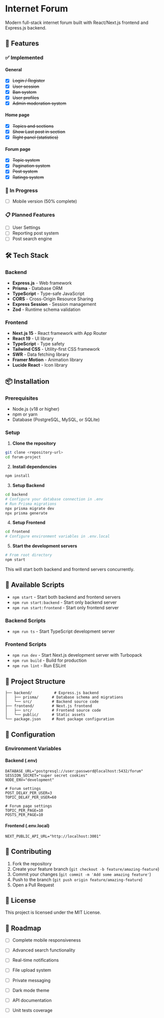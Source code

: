 ﻿# Internet Forum

Modern full-stack internet forum built with React/Next.js frontend and Express.js backend.

## 🚀 Features

### ✅ Implemented

#### General
- [x] ~~Login / Register~~
- [x] ~~User session~~
- [x] ~~Ban system~~
- [x] ~~User profiles~~
- [x] ~~Admin moderation system~~

#### Home page
- [x] ~~Topics and sections~~
- [x] ~~Show Last post in section~~
- [x] ~~Right panel (statistics)~~

#### Forum page
- [x] ~~Topic system~~
- [x] ~~Pagination system~~
- [x] ~~Post system~~
- [x] ~~Ratings system~~

### 🔄 In Progress
- [ ] Mobile version (50% complete)

### 📋 Planned Features
- [ ] User Settings
- [ ] Reporting post system
- [ ] Post search engine

## 🛠️ Tech Stack

### Backend
- **Express.js** - Web framework
- **Prisma** - Database ORM
- **TypeScript** - Type-safe JavaScript
- **CORS** - Cross-Origin Resource Sharing
- **Express Session** - Session management
- **Zod** - Runtime schema validation

### Frontend
- **Next.js 15** - React framework with App Router
- **React 19** - UI library
- **TypeScript** - Type safety
- **Tailwind CSS** - Utility-first CSS framework
- **SWR** - Data fetching library
- **Framer Motion** - Animation library
- **Lucide React** - Icon library

## 📦 Installation

### Prerequisites
- Node.js (v18 or higher)
- npm or yarn
- Database (PostgreSQL, MySQL, or SQLite)

### Setup

1. **Clone the repository**
```bash
git clone <repository-url>
cd forum-project
```

2. **Install dependencies**
```bash
npm install
```

3. **Setup Backend**
```bash
cd backend
# Configure your database connection in .env
# Run Prisma migrations
npx prisma migrate dev
npx prisma generate
```

4. **Setup Frontend**
```bash
cd frontend
# Configure environment variables in .env.local
```

5. **Start the development servers**
```bash
# From root directory
npm start
```

This will start both backend and frontend servers concurrently.

## 🚦 Available Scripts

- `npm start` - Start both backend and frontend servers
- `npm run start:backend` - Start only backend server
- `npm run start:frontend` - Start only frontend server

### Backend Scripts
- `npm run ts` - Start TypeScript development server

### Frontend Scripts
- `npm run dev` - Start Next.js development server with Turbopack
- `npm run build` - Build for production
- `npm run lint` - Run ESLint

## 📁 Project Structure

```
├── backend/          # Express.js backend
│   ├── prisma/      # Database schema and migrations
│   └── src/         # Backend source code
├── frontend/        # Next.js frontend
│   ├── src/         # Frontend source code
│   └── public/      # Static assets
└── package.json     # Root package configuration
```

## 🔧 Configuration

### Environment Variables

#### Backend (.env)
```env
DATABASE_URL="postgresql://user:password@localhost:5432/forum"
SESSION_SECRET="super secret cookies"
NODE_ENV="development"

# Forum settings
POST_DELAY_PER_USER=3
TOPIC_DELAY_PER_USER=60

# Forum page settings
TOPIC_PER_PAGE=10
POSTS_PER_PAGE=10
```

#### Frontend (.env.local)
```env
NEXT_PUBLIC_API_URL="http://localhost:3001"
```

## 🤝 Contributing

1. Fork the repository
2. Create your feature branch (`git checkout -b feature/amazing-feature`)
3. Commit your changes (`git commit -m 'Add some amazing feature'`)
4. Push to the branch (`git push origin feature/amazing-feature`)
5. Open a Pull Request

## 📄 License

This project is licensed under the MIT License.

## 🔮 Roadmap

- [ ] Complete mobile responsiveness
- [ ] Advanced search functionality
- [ ] Real-time notifications
- [ ] File upload system
- [ ] Private messaging
- [ ] Dark mode theme
- [ ] API documentation

- [ ] Unit tests coverage
